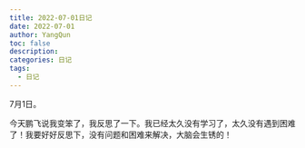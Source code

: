 ```yaml
---
title: 2022-07-01日记
date: 2022-07-01
author: YangQun
toc: false
description:
categories: 日记
tags:
  - 日记
---
```


7月1日。

今天鹏飞说我变笨了，我反思了一下。我已经太久没有学习了，太久没有遇到困难了！我要好好反思下，没有问题和困难来解决，大脑会生锈的！

